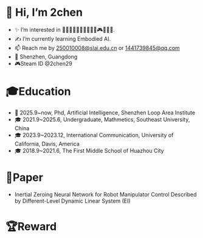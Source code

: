 
# 👋 Hi, I’m 2chen
- ✨ I’m interested in 🏀🏸🎦🏊‍♂️🚴‍♂️🛌🎱📸🎮🎶🥋🎤.
- ✍ I’m currently learning Embodied AI.
- 📫 Reach me by 250010008@slai.edu.cn or 1441739845@qq.com
- 🏡 Shenzhen, Guangdong
- 🎮Steam ID @2chen29
# 🎓Education
- 🏫 2025.9~now, Phd, Artificial Intelligence, Shenzhen Loop Area Institute
- 🎓 2021.9~2025.6, Undergraduate, Mathmetics, Southeast University, China
- 🎓 2023.9~2023.12, International Communication, University of California, Davis, America
- 🎓 2018.9~2021.6, The First Middle School of Huazhou City
# 📝Paper
- Inertial Zeroing Neural Network for Robot Manipulator Control Described by Different-Level Dynamic Linear System (EI)
# 🏆Reward

<!---
2chen-AI/2chen-AI is a ✨ special ✨ repository because its `README.md` (this file) appears on your GitHub profile.
You can click the Preview link to take a look at your changes.
--->
